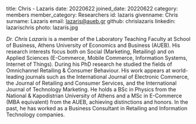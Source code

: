 title: Chris - Lazaris
date: 20220622
joined_date: 20220622
category: members
member_category: Researchers
id: lazaris
givenname: Chris
surname: Lazaris
email: lazaris@aueb.gr
github: chrislazaris
linkedin: lazarischris
photo: lazaris.jpg

_Dr. Chris Lazaris_ is a member of the Laboratory Teaching Faculty at School of Business, Athens University of Economics and Business (AUEB). 
His research interests focus both on Social (Marketing, Retailing) and on Applied Sciences (E-Commerce, Mobile Commerce, Information Systems, Internet of Things). 
During his PhD research he studied the fields of Omnichannel Retailing & Consumer Behaviour. His work appears at world-leading journals such as 
the International Journal of Electronic Commerce, the Journal of Retailing and Consumer Services, and the International Journal of Technology Marketing. 
He holds a BSc in Physics from the National & Kapodistrian University of Athens and a MSc in E-Commerce (MBA equivalent) from the AUEB, achieving distinctions and honors. 
In the past, he has worked as a Business Consultant in Retailing and Information Technology companies.
